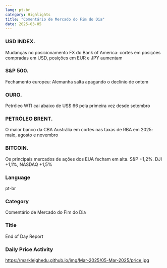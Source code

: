 ```yaml
---
lang: pt-br
category: Highlights
title: "Comentário de Mercado do Fim do Dia"
date: 2025-03-05
---
```


### USD INDEX.

Mudanças no posicionamento FX do Bank of America: cortes em posições compradas em USD, posições em EUR e JPY aumentam


### S&P 500.

Fechamento europeu: Alemanha salta apagando o declínio de ontem

### OURO.

Petróleo WTI cai abaixo de US$ 66 pela primeira vez desde setembro

### PETRÓLEO BRENT.

O maior banco da CBA Austrália em cortes nas taxas de RBA em 2025: maio, agosto e novembro

### BITCOIN.

Os principais mercados de ações dos EUA fecham em alta. S&P +1,2%. DJI +1,1%, NASDAQ +1,5%

### Language

pt-br

### Category

Comentário de Mercado do Fim do Dia

### Title

End of Day Report

### Daily Price Activity

https://markleighedu.github.io/img/Mar-2025/05-Mar-2025/price.jpg

